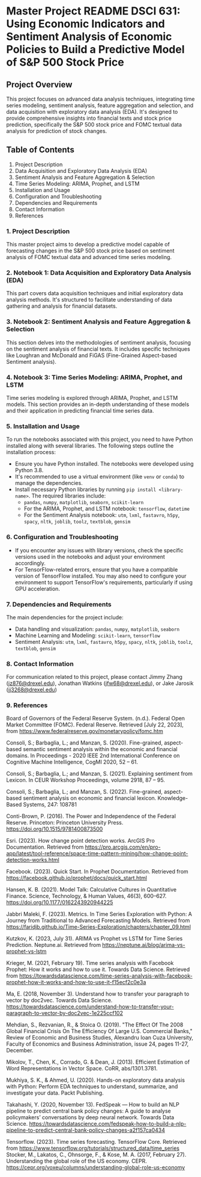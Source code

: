 
# Master Project README DSCI 631: Using Economic Indicators and Sentiment Analysis of Economic Policies to Build a Predictive Model of S&P 500 Stock Price

## Project Overview
This project focuses on advanced data analysis techniques, integrating time series modeling, sentiment analysis, feature aggregation and selection, and data acquisition with exploratory data analysis (EDA). It's designed to provide comprehensive insights into financial texts and stock price prediction, specifically the S&P 500 stock price and FOMC textual data analysis for prediction of stock changes.

## Table of Contents
1. Project Description
2. Data Acquisition and Exploratory Data Analysis (EDA)
3. Sentiment Analysis and Feature Aggregation & Selection
4. Time Series Modeling: ARIMA, Prophet, and LSTM
5. Installation and Usage
6. Configuration and Troubleshooting
7. Dependencies and Requirements
8. Contact Information
9. References

### 1. Project Description
This master project aims to develop a predictive model capable of forecasting changes in the S&P 500 stock price based on sentiment analysis of FOMC textual data and advanced time series modeling.

### 2. Notebook 1: Data Acquisition and Exploratory Data Analysis (EDA)
This part covers data acquisition techniques and initial exploratory data analysis methods. It's structured to facilitate understanding of data gathering and analysis for financial datasets.

### 3. Notebook 2: Sentiment Analysis and Feature Aggregation & Selection
This section delves into the methodologies of sentiment analysis, focusing on the sentiment analysis of financial texts. It includes specific techniques like Loughran and McDonald and FiGAS (Fine-Grained Aspect-based Sentiment analysis).

### 4. Notebook 3: Time Series Modeling: ARIMA, Prophet, and LSTM
Time series modeling is explored through ARIMA, Prophet, and LSTM models. This section provides an in-depth understanding of these models and their application in predicting financial time series data.

### 5. Installation and Usage
To run the notebooks associated with this project, you need to have Python installed along with several libraries. The following steps outline the installation process:
- Ensure you have Python installed. The notebooks were developed using Python 3.8.
- It's recommended to use a virtual environment (like `venv` or `conda`) to manage the dependencies.
- Install necessary Python libraries by running `pip install <library-name>`. The required libraries include:
  - `pandas`, `numpy`, `matplotlib`, `seaborn`, `scikit-learn`
  - For the ARIMA, Prophet, and LSTM notebook: `tensorflow`, `datetime`
  - For the Sentiment Analysis notebook: `utm`, `lxml`, `fastavro`, `h5py`, `spacy`, `nltk`, `joblib`, `toolz`, `textblob`, `gensim`

### 6. Configuration and Troubleshooting
- If you encounter any issues with library versions, check the specific versions used in the notebooks and adjust your environment accordingly.
- For TensorFlow-related errors, ensure that you have a compatible version of TensorFlow installed. You may also need to configure your environment to support TensorFlow's requirements, particularly if using GPU acceleration.

### 7. Dependencies and Requirements
The main dependencies for the project include:
- Data handling and visualization: `pandas`, `numpy`, `matplotlib`, `seaborn`
- Machine Learning and Modeling: `scikit-learn`, `tensorflow`
- Sentiment Analysis: `utm`, `lxml`, `fastavro`, `h5py`, `spacy`, `nltk`, `joblib`, `toolz`, `textblob`, `gensim`

### 8. Contact Information
For communication related to this project, please contact Jimmy Zhang (jz876@drexel.edu), Jonathan Watkins (jfw68@drexel.edu), or Jake Jarosik (jj3268@drexel.edu)

### 9. References
Board of Governors of the Federal Reserve System. (n.d.). Federal Open Market Committee (FOMC). Federal Reserve. Retrieved [July 22, 2023], from https://www.federalreserve.gov/monetarypolicy/fomc.htm


Consoli, S.; Barbaglia, L.; and Manzan, S. (2020). Fine-grained, aspect-based semantic sentiment analysis within the economic and financial domains. In Proceedings - 2020 IEEE 2nd International Conference on Cognitive Machine Intelligence, CogMI 2020, 52 – 61.

Consoli, S.; Barbaglia, L.; and Manzan, S. (2021). Explaining sentiment from Lexicon. In CEUR Workshop Proceedings, volume 2918, 87 – 95.

Consoli, S.; Barbaglia, L.; and Manzan, S. (2022). Fine-grained, aspect-based sentiment analysis on economic and financial lexicon. Knowledge-Based Systems, 247: 108781

Conti-Brown, P. (2016). The Power and Independence of the Federal Reserve. Princeton: Princeton University Press. https://doi.org/10.1515/9781400873500

Esri. (2023). How change point detection works. ArcGIS Pro Documentation. Retrieved from https://pro.arcgis.com/en/pro-app/latest/tool-reference/space-time-pattern-mining/how-change-point-detection-works.html

Facebook. (2023). Quick Start. In Prophet Documentation. Retrieved from https://facebook.github.io/prophet/docs/quick_start.html

Hansen, K. B. (2021). Model Talk: Calculative Cultures in Quantitative Finance. Science, Technology, & Human Values, 46(3), 600–627. https://doi.org/10.1177/0162243920944225

Jabbri Maleki, F. (2023). Metrics. In Time Series Exploration with Python: A Journey from Traditional to Advanced Forecasting Models. Retrieved from https://faridjb.github.io/Time-Series-Exploration/chapters/chapter_09.html

Kutzkov, K. (2023, July 31). ARIMA vs Prophet vs LSTM for Time Series Prediction. Neptune.ai. Retrieved from https://neptune.ai/blog/arima-vs-prophet-vs-lstm

Krieger, M. (2021, February 19). Time series analysis with Facebook Prophet: How it works and how to use it. Towards Data Science. Retrieved from https://towardsdatascience.com/time-series-analysis-with-facebook-prophet-how-it-works-and-how-to-use-it-f15ecf2c0e3a 

Ma, E. (2018, November 3). Understand how to transfer your paragraph to vector by doc2vec. Towards Data Science. https://towardsdatascience.com/understand-how-to-transfer-your-paragraph-to-vector-by-doc2vec-1e225ccf102

Mehdian, S., Rezvanian, R., & Stoica O. (2019). "The Effect Of The 2008 Global Financial Crisis On The Efficiency Of Large U.S. Commercial Banks," Review of Economic and Business Studies, Alexandru Ioan Cuza University, Faculty of Economics and Business Administration, issue 24, pages 11-27, December.

Mikolov, T., Chen, K., Corrado, G. & Dean, J. (2013). Efficient Estimation of Word Representations in Vector Space. CoRR, abs/1301.3781.

Mukhiya, S. K., & Ahmed, U. (2020). Hands-on exploratory data analysis with Python: Perform EDA techniques to understand, summarize, and investigate your data. Packt Publishing.

Takahashi, Y. (2020, November 13). FedSpeak — How to build an NLP pipeline to predict central bank policy changes: A guide to analyse policymakers’ conversations by deep neural network. Towards Data Science. https://towardsdatascience.com/fedspeak-how-to-build-a-nlp-pipeline-to-predict-central-bank-policy-changes-a2f157ca0434

Tensorflow. (2023). Time series forecasting. TensorFlow Core. Retrieved from https://www.tensorflow.org/tutorials/structured_data/time_series
Stocker, M., Lakatos, C., Ohnsorge, F., & Kose, M. A. (2017, February 27). Understanding the global role of the US economy. CEPR. https://cepr.org/voxeu/columns/understanding-global-role-us-economy


